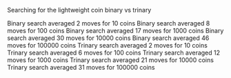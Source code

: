 Searching for the lightweight coin binary vs trinary

Binary search averaged 2 moves for 10 coins
Binary search averaged 8 moves for 100 coins
Binary search averaged 17 moves for 1000 coins
Binary search averaged 30 moves for 10000 coins
Binary search averaged 46 moves for 100000 coins
Trinary search averaged 2 moves for 10 coins
Trinary search averaged 6 moves for 100 coins
Trinary search averaged 12 moves for 1000 coins
Trinary search averaged 21 moves for 10000 coins
Trinary search averaged 31 moves for 100000 coins
